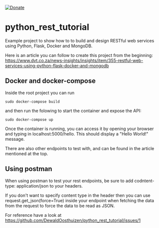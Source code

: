 [![Donate](https://img.shields.io/badge/Donate-PayPal-green.svg)](https://www.paypal.com/cgi-bin/webscr?cmd=_s-xclick&hosted_button_id=RVJC5VUM5ZEW8&source=url)

# python_rest_tutorial

Example project to show how to to build and design RESTful web services using Python, Flask, Docker and MongoDB.

Here is an article you can follow to create this project from the beginning:
https://www.dvt.co.za/news-insights/insights/item/355-restful-web-services-using-python-flask-docker-and-mongodb

## Docker and docker-compose

Inside the root project you can run

```shell
sudo docker-compose build
```

and then run the folowing to start the container and expose the API:

```shell
sudo docker-compose up
```

Once the container is running, you can access it by opening your browser and typing in localhost:5000/hello. This should 
display a "Hello World!" message.

There are also other endpoints to test with, and can be found in the article mentioned at the top.

## Using postman

When using postman to test your rest endpoints, be sure to add codntent-type: application/json to your headers.

If you don't want to specify content type in the header then you can use
request.get_json(force=True) inside your endpoint when fetching the data from the request
to force the data to be read as JSON.

For reference have a look at <https://github.com/DewaldOosthuizen/python_rest_tutorial/issues/1>
